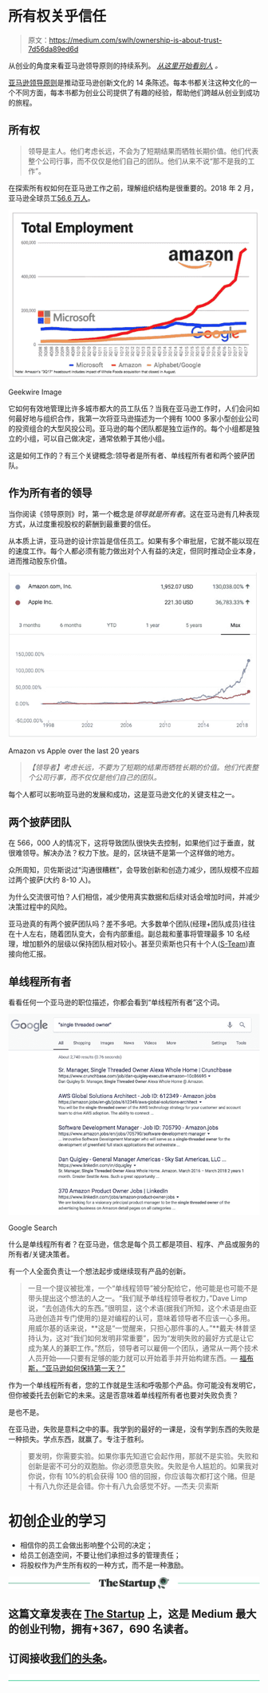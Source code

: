 # 所有权关乎信任

> 原文：<https://medium.com/swlh/ownership-is-about-trust-7d56da89ed6d>

从创业的角度来看亚马逊领导原则的持续系列。 [*从这里开始看别人*](/@micah/want-to-start-a-company-work-at-a-big-one-first-2e04d30fc892) *。*

[亚马逊领导原则](https://www.amazon.jobs/en/principles)是推动亚马逊创新文化的 14 条陈述。每本书都关注这种文化的一个不同方面，每本书都为创业公司提供了有趣的经验，帮助他们跨越从创业到成功的旅程。

## 所有权

> 领导是主人。他们考虑长远，不会为了短期结果而牺牲长期价值。他们代表整个公司行事，而不仅仅是他们自己的团队。他们从来不说“那不是我的工作”。

在探索所有权如何在亚马逊工作之前，理解组织结构是很重要的。2018 年 2 月，亚马逊全球员工[56.6 万人](https://www.geekwire.com/2018/amazon-now-employs-566000-people-worldwide-66-percent-jump-year-ago/)。

![](img/ff1aba8a799c9a87a61a236a7b6f0ec8.png)

Geekwire Image

它如何有效地管理比许多城市都大的员工队伍？当我在亚马逊工作时，人们会问如何最好地与组织合作，我第一次将亚马逊描述为一个拥有 1000 多家小型创业公司的投资组合的大型风投公司。亚马逊的每个团队都是独立运作的。每个小组都是独立的小组，可以自己做决定，通常依赖于其他小组。

这是如何工作的？有三个关键概念:领导者是所有者、单线程所有者和两个披萨团队。

## **作为所有者的领导**

当你阅读《领导原则》时，第一个概念是*领导就是所有者*。这在亚马逊有几种表现方式，从过度重视股权的薪酬到最重要的信任。

从本质上讲，亚马逊的设计宗旨是信任员工。如果有多个审批层，它就不能以现在的速度工作。每个人都必须有能力做出对个人有益的决定，但同时推动企业本身，进而推动股东价值。

![](img/073522df8a65761147738aa571a63ea2.png)

Amazon vs Apple over the last 20 years

> *【领导者】考虑长远，不要为了短期的结果而牺牲长期的价值。他们代表整个公司行事，而不仅仅是他们自己的团队。*

每个人都可以影响亚马逊的发展和成功，这是亚马逊文化的关键支柱之一。

## 两个披萨团队

在 566，000 人的情况下，这将导致团队很快失去控制，如果他们过于垂直，就很难领导。解决办法？权力下放。是的，区块链不是第一个这样做的地方。

众所周知，贝佐斯说过“沟通很糟糕”，会导致创新和创造力减少，团队规模不应超过两个披萨(大约 8-10 人)。

为什么交流很可怕？人们相信，减少使用真实数据和后续对话会增加时间，并减少决策过程中的风险。

亚马逊真的有两个披萨团队吗？差不多吧。大多数单个团队(经理+团队成员)往往在十人左右，随着团队变大，会有内部重组。副总裁和董事将管理最多 10 名经理，增加额外的层级以保持团队相对较小。甚至贝索斯也只有十个人([S-Team](https://www.cnbc.com/2017/10/23/amazon-ceo-jeff-bezos-direct-reports.html))直接向他汇报。

## 单线程所有者

看看任何一个亚马逊的职位描述，你都会看到“单线程所有者”这个词。

![](img/0c614eb04eba0a9eecf1103702b71853.png)

Google Search

什么是单线程所有者？在亚马逊，信念是每个员工都是项目、程序、产品或服务的所有者/关键决策者。

有一个人全面负责让一个想法起步或继续现有产品的创新。

> 一旦一个提议被批准，一个“单线程领导”被分配给它，他可能是也可能不是带头提出这个想法的人之一。“我们赋予单线程领导者权力，”Dave Limp 说，“去创造伟大的东西。”很明显，这个术语(据我们所知，这个术语是由亚马逊创造并专门使用的)是对编程的认可，意味着领导者不应该一心多用。用威尔基的话来说，**这是“一觉醒来，只担心那件事的人。”**戴夫·林普坚持认为，这对“我们如何发明非常重要”，因为“发明失败的最好方式是让它成为某人的兼职工作。”然后，领导者可以雇佣一个团队，通常从一两个技术人员开始——只要有足够的能力就可以开始着手并开始构建东西。— [福布斯，“亚马逊如何保持第一天？”](https://www.forbes.com/sites/innovatorsdna/2017/08/08/how-does-amazon-stay-at-day-one/#5ff9d8fb7e4d)

作为一个单线程所有者，您的工作就是生活和呼吸那个产品。你可能没有发明它，但你被委托去创新它的未来。这是否意味着单线程所有者也要对失败负责？

是也不是。

在亚马逊，失败是意料之中的事。我学到的最好的一课是，没有学到东西的失败是一种损失。学点东西，就赢了。专注于胜利。

> 要发明，你需要实验。如果你事先知道它会起作用，那就不是实验。失败和创新是密不可分的双胞胎。你必须愿意失败。失败是令人尴尬的。如果我对你说，你有 10%的机会获得 100 倍的回报，你应该每次都打这个赌。但是十有八九你还是会错。你十有八九会感觉不好。—杰夫·贝索斯

# 初创企业的学习

*   相信你的员工会做出影响整个公司的决定；
*   给员工创造空间，不要让他们承担过多的管理责任；
*   将股权作为产生所有权的一种方式，而不是一种激励。

[![](img/308a8d84fb9b2fab43d66c117fcc4bb4.png)](https://medium.com/swlh)

## 这篇文章发表在 [The Startup](https://medium.com/swlh) 上，这是 Medium 最大的创业刊物，拥有+367，690 名读者。

## 订阅接收[我们的头条](http://growthsupply.com/the-startup-newsletter/)。

[![](img/b0164736ea17a63403e660de5dedf91a.png)](https://medium.com/swlh)